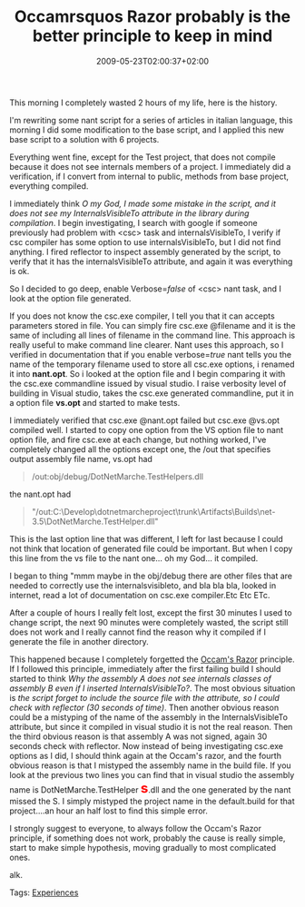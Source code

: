 ﻿---
title: "Occamrsquos Razor probably is the better principle to keep in mind"
description: ""
date: 2009-05-23T02:00:37+02:00
draft: false
tags: [Experiences]
categories: [Experiences]
---
This morning I completely wasted 2 hours of my life, here is the history.

I'm rewriting some nant script for a series of articles in italian language, this morning I did some modification to the base script, and I applied this new base script to a solution with 6 projects.

Everything went fine, except for the Test project, that does not compile because it does not see internals members of a project. I immediately did a verification, if I convert from internal to public, methods from base project, everything compiled.

I immediately think *O my God, I made some mistake in the script, and it does not see my InternalsVisibleTo attribute in the library during compilation*. I begin investigating, I search with google if someone previously had problem with &lt;csc&gt; task and internalsVisibleTo, I verify if csc compiler has some option to use internalsVisibleTo, but I did not find anything. I fired reflector to inspect assembly generated by the script, to verify that it has the internalsVisibleTo attribute, and again it was everything is ok.

So I decided to go deep, enable Verbose=*false* of &lt;csc&gt; nant task, and I look at the option file generated.

If you does not know the csc.exe compiler, I tell you that it can accepts parameters stored in file. You can simply fire csc.exe @filename and it is the same of including all lines of filename in the command line. This approach is really useful to make command line clearer. Nant uses this approach, so I verified in documentation that if you enable verbose=*true* nant tells you the name of the temporary filename used to store all csc.exe options, i renamed it into  **nant.opt**. So i looked at the option file and I begin comparing it with the csc.exe commandline issued by visual studio. I raise verbosity level of building in Visual studio, takes the csc.exe generated commandline, put it in a option file  **vs.opt** and started to make tests.

I immediately verified that csc.exe @nant.opt failed but csc.exe @vs.opt compiled well. I started to copy one option from the VS option file to nant option file, and fire csc.exe at each change, but nothing worked, I've completely changed all the options except one, the /out that specifies output assembly file name, vs.opt had

> /out:obj/debug/DotNetMarche.TestHelpers.dll

the nant.opt had

> "/out:C:\Develop\dotnetmarcheproject\trunk\Artifacts\Builds\net-3.5\DotNetMarche.TestHelper.dll"

This is the last option line that was different, I left for last because I could not think that location of generated file could be important. But when I copy this line from the vs file to the nant one... oh my God... it compiled.

I began to thing "mmm maybe in the obj/debug there are other files that are needed to correctly use the internalsvisibleto, and bla bla bla, looked in internet, read a lot of documentation on csc.exe compiler.Etc Etc ETc.

After a couple of hours I really felt lost, except the first 30 minutes I used to change script, the next 90 minutes were completely wasted, the script still does not work and I really cannot find the reason why it compiled if I generate the file in another directory.

This happened because I completely forgetted the [Occam's Razor](http://en.wikipedia.org/wiki/Occam%27s_razor) principle. If I followed this principle, immediately after the first failing build I should started to think *Why the assembly A does not see internals classes of assembly B even if I inserted InternalsVisibleTo?*. The most obvious situation is *the script forget to include the source file with the attribute, so I could check with reflector (30 seconds of time)*. Then another obvious reason could be a mistyping of the name of the assembly in the InternalsVisibleTo attribute, but since it compiled in visual studio it is not the real reason. Then the third obvious reason is that assembly A was not signed, again 30 seconds check with reflector. Now instead of being investigating csc.exe options as I did, I should think again at the Occam's razor, and the fourth obvious reason is that I mistyped the assembly name in the build file. If you look at the previous two lines you can find that in visual studio the assembly name is DotNetMarche.TestHelper **<font color="#ff0000" size="5">s</font>**.dll and the one generated by the nant missed the S. I simply mistyped the project name in the default.build for that project....an hour an half lost to find this simple error.

I strongly suggest to everyone, to always follow the Occam's Razor principle, if something does not work, probably the cause is really simple, start to make simple hypothesis, moving gradually to most complicated ones.

alk.

Tags: [Experiences](http://technorati.com/tag/Experiences)
